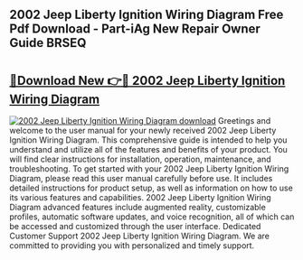 ## 2002 Jeep Liberty Ignition Wiring Diagram Free Pdf Download - Part-iAg New Repair Owner Guide BRSEQ

# <h2><a href="http://dft9kd.blite.top/?on=2002+Jeep+Liberty+Ignition+Wiring+Diagram">🔗Download New 👉🔴 2002 Jeep Liberty Ignition Wiring Diagram</a></h2>

[![2002 Jeep Liberty Ignition Wiring Diagram download](https://i.imgur.com/lujVjoI.png)](http://dft9kd.blite.top/?on=2002+Jeep+Liberty+Ignition+Wiring+Diagram)
Greetings and welcome to the user manual for your newly received 2002 Jeep Liberty Ignition Wiring Diagram. This comprehensive guide is intended to help you understand and utilize all of the features and benefits of your product. You will find clear instructions for installation, operation, maintenance, and troubleshooting. To get started with your 2002 Jeep Liberty Ignition Wiring Diagram, please read this user manual carefully before use. It includes detailed instructions for product setup, as well as information on how to use its various features and capabilities. 2002 Jeep Liberty Ignition Wiring Diagram advanced features include augmented reality, customizable profiles, automatic software updates, and voice recognition, all of which can be accessed and customized through the user interface. Dedicated Customer Support 2002 Jeep Liberty Ignition Wiring Diagram. We are committed to providing you with personalized and timely support.
